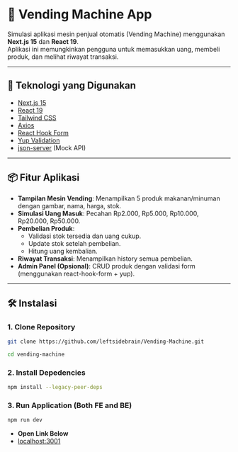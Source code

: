 # 🥤 Vending Machine App

Simulasi aplikasi mesin penjual otomatis (Vending Machine) menggunakan **Next.js 15** dan **React 19**.  
Aplikasi ini memungkinkan pengguna untuk memasukkan uang, membeli produk, dan melihat riwayat transaksi.

---

## 🚀 Teknologi yang Digunakan

- [Next.js 15](https://nextjs.org/)
- [React 19](https://react.dev/)
- [Tailwind CSS](https://tailwindcss.com/)
- [Axios](https://axios-http.com/)
- [React Hook Form](https://react-hook-form.com/)
- [Yup Validation](https://github.com/jquense/yup)
- [json-server](https://github.com/typicode/json-server) (Mock API)

---

## 📦 Fitur Aplikasi

- **Tampilan Mesin Vending**: Menampilkan 5 produk makanan/minuman dengan gambar, nama, harga, stok.
- **Simulasi Uang Masuk**: Pecahan Rp2.000, Rp5.000, Rp10.000, Rp20.000, Rp50.000.
- **Pembelian Produk**:
  - Validasi stok tersedia dan uang cukup.
  - Update stok setelah pembelian.
  - Hitung uang kembalian.
- **Riwayat Transaksi**: Menampilkan history semua pembelian.
- **Admin Panel (Opsional)**: CRUD produk dengan validasi form (menggunakan react-hook-form + yup).

---

## 🛠 Instalasi

### 1. Clone Repository

```bash
git clone https://github.com/leftsidebrain/Vending-Machine.git

cd vending-machine
```

### 2. Install Depedencies

```bash
npm install --legacy-peer-deps
```

### 3. Run Application (Both FE and BE)

```bash
npm run dev
```

- **Open Link Below**
- [localhost:3001](http://localhost:3001/)
